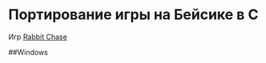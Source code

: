 # Портирование игры на Бейсике в C
Игр [Rabbit Chase](https://www.atariarchives.org/morebasicgames/showpage.php?page=132)

##Windows


